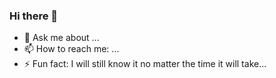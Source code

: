 ### Hi there 👋
- 💬 Ask me about ...
- 📫 How to reach me: ...
- ⚡ Fun fact: I will still know it no matter the time it will take...
<!--
**Pangani/Pangani** is a ✨ _special_ ✨ repository because its `README.md` (this file) appears on your GitHub profile.

Here are some ideas to get you started:

- 🔭 I’m currently working on ...
- 🌱 I’m currently learning ...
- 👯 I’m looking to collaborate on ...
- 🤔 I’m looking for help with ...
- 💬 Ask me about ...
- 📫 How to reach me: ...
- 😄 Pronouns: ...
- ⚡ Fun fact: ...
-->
